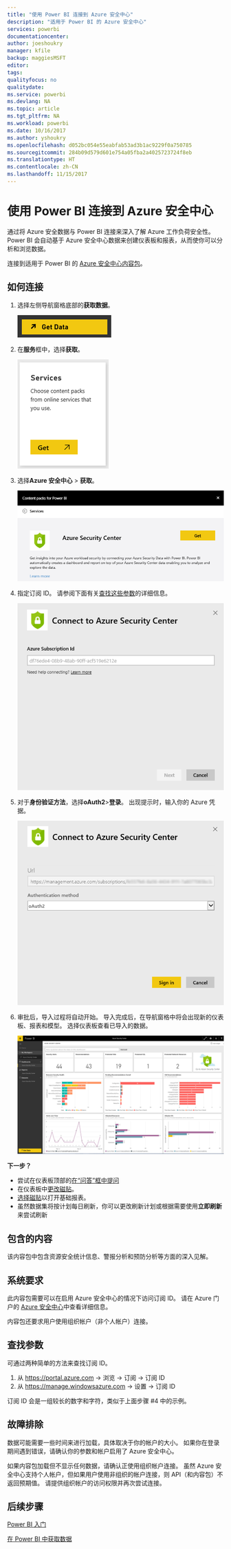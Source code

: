 ```yaml
---
title: "使用 Power BI 连接到 Azure 安全中心"
description: "适用于 Power BI 的 Azure 安全中心"
services: powerbi
documentationcenter: 
author: joeshoukry
manager: kfile
backup: maggiesMSFT
editor: 
tags: 
qualityfocus: no
qualitydate: 
ms.service: powerbi
ms.devlang: NA
ms.topic: article
ms.tgt_pltfrm: NA
ms.workload: powerbi
ms.date: 10/16/2017
ms.author: yshoukry
ms.openlocfilehash: d052bc054e55eabfab53ad3b1ac9229f0a750785
ms.sourcegitcommit: 284b09d579d601e754a05fba2a4025723724f8eb
ms.translationtype: HT
ms.contentlocale: zh-CN
ms.lasthandoff: 11/15/2017
---
```

# <a name="connect-to-azure-security-center-with-power-bi"></a>使用 Power BI 连接到 Azure 安全中心
通过将 Azure 安全数据与 Power BI 连接来深入了解 Azure 工作负荷安全性。 Power BI 会自动基于 Azure 安全中心数据来创建仪表板和报表，从而使你可以分析和浏览数据。

连接到适用于 Power BI 的 [Azure 安全中心内容包](https://app.powerbi.com/getdata/services/azure-security-center)。

## <a name="how-to-connect"></a>如何连接
1. 选择左侧导航窗格底部的**获取数据**。
   
   ![](media/service-connect-to-azure-security-center/getdata.png)
2. 在**服务**框中，选择**获取**。
   
   ![](media/service-connect-to-azure-security-center/services.png)
3. 选择**Azure 安全中心** \> **获取**。
   
   ![](media/service-connect-to-azure-security-center/asc.png)
4. 指定订阅 ID。 请参阅下面有关[查找这些参数](#FindingParams)的详细信息。
   
   ![](media/service-connect-to-azure-security-center/params.png)
5. 对于**身份验证方法**，选择**oAuth2**\>**登录**。 出现提示时，输入你的 Azure 凭据。
   
    ![](media/service-connect-to-azure-security-center/creds.png)
6. 审批后，导入过程将自动开始。 导入完成后，在导航窗格中将会出现新的仪表板、报表和模型。 选择仪表板查看已导入的数据。
   
     ![](media/service-connect-to-azure-security-center/dashboard.png)

**下一步？**

* 尝试在仪表板顶部的[在“问答”框中提问](service-q-and-a.md)
* 在仪表板中[更改磁贴](service-dashboard-edit-tile.md)。
* [选择磁贴](service-dashboard-tiles.md)以打开基础报表。
* 虽然数据集将按计划每日刷新，你可以更改刷新计划或根据需要使用**立即刷新**来尝试刷新

## <a name="whats-included"></a>包含的内容
该内容包中包含资源安全统计信息、警报分析和预防分析等方面的深入见解。

## <a name="system-requirements"></a>系统要求
此内容包需要可以在启用 Azure 安全中心的情况下访问订阅 ID。 请在 Azure 门户的 [Azure 安全中心](https://portal.azure.com/#blade/Microsoft_Azure_Security/SecurityDashboardStartBladeV2)中查看详细信息。

内容包还要求用户使用组织帐户（非个人帐户）连接。

<a name="FindingParams"></a>

## <a name="finding-parameters"></a>查找参数
可通过两种简单的方法来查找订阅 ID。

1. 从 https://portal.azure.com -&gt; 浏览 -&gt; 订阅 -&gt; 订阅 ID
2. 从 https://manage.windowsazure.com -&gt; 设置 -&gt; 订阅 ID

订阅 ID 会是一组较长的数字和字符，类似于上面步骤 \#4 中的示例。 

## <a name="troubleshooting"></a>故障排除
数据可能需要一些时间来进行加载，具体取决于你的帐户的大小。 如果你在登录期间遇到错误，请确认你的参数和帐户启用了 Azure 安全中心。

如果内容包加载但不显示任何数据，请确认正使用组织帐户连接。 虽然 Azure 安全中心支持个人帐户，但如果用户使用非组织的帐户连接，则 API（和内容包）不返回预期值。 请提供组织帐户的访问权限并再次尝试连接。

## <a name="next-steps"></a>后续步骤
[Power BI 入门](service-get-started.md)

[在 Power BI 中获取数据](service-get-data.md)

